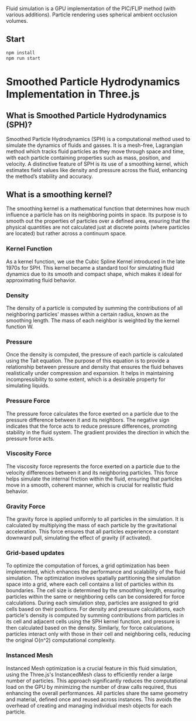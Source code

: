 Fluid simulation is a GPU implementation of the PIC/FLIP method (with various additions). Particle rendering uses spherical ambient occlusion volumes.

## Start

```bash
npm install
npm run start
```

# Smoothed Particle Hydrodynamics Implementation in Three.js

## What is Smoothed Particle Hydrodynamics (SPH)?

Smoothed Particle Hydrodynamics (SPH) is a computational method used to simulate the dynamics of fluids and gasses. It is a mesh-free, Lagrangian method which tracks fluid particles as they move through space and time, with each particle containing properties such as mass, position, and velocity. A distinctive feature of SPH is its use of a smoothing kernel, which estimates field values like density and pressure across the fluid, enhancing the method’s stability and accuracy.

## What is a smoothing kernel?

The smoothing kernel is a mathematical function that determines how much influence a particle has on its neighboring points in space. Its purpose is to smooth out the properties of particles over a defined area, ensuring that the physical quantities are not calculated just at discrete points (where particles are located) but rather across a continuum space.

### Kernel Function

As a kernel function, we use the Cubic Spline Kernel introduced in the late 1970s for SPH. This kernel became a standard tool for simulating fluid dynamics due to its smooth and compact shape, which makes it ideal for approximating fluid behavior.

### Density

The density of a particle is computed by summing the contributions of all neighboring particles' masses within a certain radius, known as the smoothing length. The mass of each neighbor is weighted by the kernel function W.

### Pressure

Once the density is computed, the pressure of each particle is calculated using the Tait equation. The purpose of this equation is to provide a relationship between pressure and density that ensures the fluid behaves realistically under compression and expansion. It helps in maintaining incompressibility to some extent, which is a desirable property for simulating liquids.

### Pressure Force

The pressure force calculates the force exerted on a particle due to the pressure difference between it and its neighbors. The negative sign indicates that the force acts to reduce pressure differences, promoting stability in the fluid system. The gradient provides the direction in which the pressure force acts.

### Viscosity Force

The viscosity force represents the force exerted on a particle due to the velocity differences between it and its neighboring particles. This force helps simulate the internal friction within the fluid, ensuring that particles move in a smooth, coherent manner, which is crucial for realistic fluid behavior.

### Gravity Force

The gravity force is applied uniformly to all particles in the simulation. It is calculated by multiplying the mass of each particle by the gravitational acceleration. This force ensures that all particles experience a constant downward pull, simulating the effect of gravity (if activated).

### Grid-based updates

To optimize the computation of forces, a grid optimization has been implemented, which enhances the performance and scalability of the fluid simulation. The optimization involves spatially partitioning the simulation space into a grid, where each cell contains a list of particles within its boundaries. The cell size is determined by the smoothing length, ensuring particles within the same or neighboring cells can be considered for force calculations. During each simulation step, particles are assigned to grid cells based on their positions. For density and pressure calculations, each particle's density is computed by summing contributions from particles in its cell and adjacent cells using the SPH kernel function, and pressure is then calculated based on the density. Similarly, for force calculations, particles interact only with those in their cell and neighboring cells, reducing the original O(n^2) computational complexity.

### Instanced Mesh

Instanced Mesh optimization is a crucial feature in this fluid simulation, using the Three.js's InstancedMesh class to efficiently render a large number of particles. This approach significantly reduces the computational load on the GPU by minimizing the number of draw calls required, thus enhancing the overall performances. All particles share the same geometry and material, defined once and reused across instances. This avoids the overhead of creating and managing individual mesh objects for each particle.

